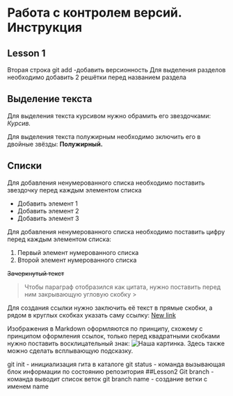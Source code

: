 # Работа с контролем версий. Инструкция

## Lesson 1
Вторая строка git add -добавить версионность
Для выделения разделов необходимо добавить 2 решётки перед названием раздела

## Выделение текста

Для выделения текста курсивом нужно обрамить его звездочками: *Курсив.*

Для выделения текста полужирным необходимо зключить его в двойные звёзды: **Полужирный.**

## Списки


Для добавления ненумерованного списка необходимо поставить звездочку перед каждым элементом списка
* Добавить элемент 1
* Добавить элемент 2
* Добавить элемент 3

Для добавления ненумерованного списка необходимо поставить цифру перед каждым элементом списка:
1. Первый элемент нумерованного списка
2. Второй элемент нумерованного списка

  
~~Зачеркнутый текст~~

>Чтобы параграф отобразился как цитата, нужно поставить перед ним закрывающую угловую скобку >


Для создания ссылки нужно заключить её текст в прямые скобки, а рядом в круглых скобках указать саму ссылку: [New link](http://newlink.com "В кавычках можно указать подсказку") 

Изображения в Markdown оформляются по принципу, схожему с принципом оформления ссылок, только перед квадратными скобками нужно поставить восклицательный знак: ![Наша картинка](https://www.integrityfit.com/zupload/library/13254/-14381-2048x1070-0.jpg?ztv=20170419111550 "Подсказка"). Здесь также можно сделать всплывающую подсказку.


git init - инициализация гита в каталоге
git status - команда вызывающая блок информации по состоянию репозитория
##Lesson2
Git branch - команда выводит список веток
git branch name - создание ветки с именем name


